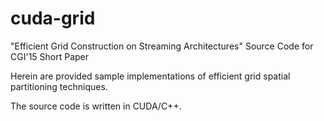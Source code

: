 # cuda-grid
"Efficient Grid Construction on Streaming Architectures"
Source Code for CGI'15 Short Paper

Herein are provided sample implementations of efficient grid spatial partitioning techniques.

The source code is written in CUDA/C++.
